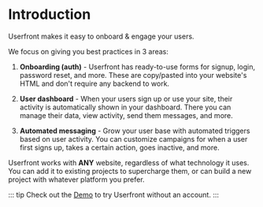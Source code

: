 # Introduction

Userfront makes it easy to onboard & engage your users.

We focus on giving you best practices in 3 areas:

1. **Onboarding (auth)** - Userfront has ready-to-use forms for signup, login, password reset, and more. These are copy/pasted into your website's HTML and don't require any backend to work.

2. **User dashboard** - When your users sign up or use your site, their activity is automatically shown in your dashboard. There you can manage their data, view activity, send them messages, and more.

3. **Automated messaging** - Grow your user base with automated triggers based on user activity. You can customize campaigns for when a user first signs up, takes a certain action, goes inactive, and more.

Userfront works with **ANY** website, regardless of what technology it uses. You can add it to existing projects to supercharge them, or can build a new project with whatever platform you prefer.

::: tip
Check out the [Demo](https://demo.userfront.com/g48xypb9/) to try Userfront without an account.
:::
